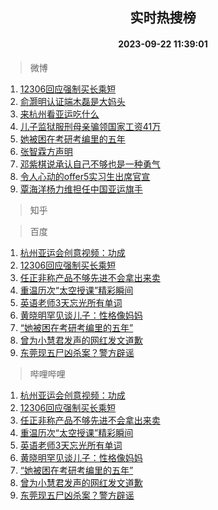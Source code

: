 <div align="center"><h2>实时热搜榜</h2><h4>2023-09-22 11:39:01</h4></div>

> 微博  

1. [12306回应强制买长乘短](https://s.weibo.com/weibo?q=%2312306%E5%9B%9E%E5%BA%94%E5%BC%BA%E5%88%B6%E4%B9%B0%E9%95%BF%E4%B9%98%E7%9F%AD%23&t=31&band_rank=1&Refer=top)<br />
2. [俞灏明认证端木磊是大妈头](https://s.weibo.com/weibo?q=%23%E4%BF%9E%E7%81%8F%E6%98%8E%E8%AE%A4%E8%AF%81%E7%AB%AF%E6%9C%A8%E7%A3%8A%E6%98%AF%E5%A4%A7%E5%A6%88%E5%A4%B4%23&t=31&band_rank=2&Refer=top)<br />
3. [来杭州看亚运吃什么](https://s.weibo.com/weibo?q=%23%E6%9D%A5%E6%9D%AD%E5%B7%9E%E7%9C%8B%E4%BA%9A%E8%BF%90%E5%90%83%E4%BB%80%E4%B9%88%23&t=31&band_rank=3&Refer=top)<br />
4. [儿子监狱服刑母亲骗领国家工资41万](https://s.weibo.com/weibo?q=%23%E5%84%BF%E5%AD%90%E7%9B%91%E7%8B%B1%E6%9C%8D%E5%88%91%E6%AF%8D%E4%BA%B2%E9%AA%97%E9%A2%86%E5%9B%BD%E5%AE%B6%E5%B7%A5%E8%B5%8441%E4%B8%87%23&t=31&band_rank=4&Refer=top)<br />
5. [她被困在考研考编里的五年](https://s.weibo.com/weibo?q=%23%E5%A5%B9%E8%A2%AB%E5%9B%B0%E5%9C%A8%E8%80%83%E7%A0%94%E8%80%83%E7%BC%96%E9%87%8C%E7%9A%84%E4%BA%94%E5%B9%B4%23&t=31&band_rank=5&Refer=top)<br />
6. [张智霖方声明](https://s.weibo.com/weibo?q=%23%E5%BC%A0%E6%99%BA%E9%9C%96%E6%96%B9%E5%A3%B0%E6%98%8E%23&t=31&band_rank=6&Refer=top)<br />
7. [邓紫棋说承认自己不够也是一种勇气](https://s.weibo.com/weibo?q=%23%E9%82%93%E7%B4%AB%E6%A3%8B%E8%AF%B4%E6%89%BF%E8%AE%A4%E8%87%AA%E5%B7%B1%E4%B8%8D%E5%A4%9F%E4%B9%9F%E6%98%AF%E4%B8%80%E7%A7%8D%E5%8B%87%E6%B0%94%23&t=31&band_rank=7&Refer=top)<br />
8. [令人心动的offer5实习生出席官宣](https://s.weibo.com/weibo?q=%23%E4%BB%A4%E4%BA%BA%E5%BF%83%E5%8A%A8%E7%9A%84offer5%E5%AE%9E%E4%B9%A0%E7%94%9F%E5%87%BA%E5%B8%AD%E5%AE%98%E5%AE%A3%23&t=31&band_rank=8&Refer=top)<br />
9. [覃海洋杨力维担任中国亚运旗手](https://s.weibo.com/weibo?q=%23%E8%A6%83%E6%B5%B7%E6%B4%8B%E6%9D%A8%E5%8A%9B%E7%BB%B4%E6%8B%85%E4%BB%BB%E4%B8%AD%E5%9B%BD%E4%BA%9A%E8%BF%90%E6%97%97%E6%89%8B%23&t=31&band_rank=9&Refer=top)<br />

> 知乎  


> 百度  

1. [杭州亚运会创意视频：功成](https://www.baidu.com/s?wd=%E6%9D%AD%E5%B7%9E%E4%BA%9A%E8%BF%90%E4%BC%9A%E5%88%9B%E6%84%8F%E8%A7%86%E9%A2%91%EF%BC%9A%E5%8A%9F%E6%88%90&sa=fyb_news&rsv_dl=fyb_news)<br />
2. [12306回应强制买长乘短](https://www.baidu.com/s?wd=12306%E5%9B%9E%E5%BA%94%E5%BC%BA%E5%88%B6%E4%B9%B0%E9%95%BF%E4%B9%98%E7%9F%AD&sa=fyb_news&rsv_dl=fyb_news)<br />
3. [任正非称产品不够先进不会拿出来卖](https://www.baidu.com/s?wd=%E4%BB%BB%E6%AD%A3%E9%9D%9E%E7%A7%B0%E4%BA%A7%E5%93%81%E4%B8%8D%E5%A4%9F%E5%85%88%E8%BF%9B%E4%B8%8D%E4%BC%9A%E6%8B%BF%E5%87%BA%E6%9D%A5%E5%8D%96&sa=fyb_news&rsv_dl=fyb_news)<br />
4. [重温历次“太空授课”精彩瞬间](https://www.baidu.com/s?wd=%E9%87%8D%E6%B8%A9%E5%8E%86%E6%AC%A1%E2%80%9C%E5%A4%AA%E7%A9%BA%E6%8E%88%E8%AF%BE%E2%80%9D%E7%B2%BE%E5%BD%A9%E7%9E%AC%E9%97%B4&sa=fyb_news&rsv_dl=fyb_news)<br />
5. [英语老师3天忘光所有单词](https://www.baidu.com/s?wd=%E8%8B%B1%E8%AF%AD%E8%80%81%E5%B8%883%E5%A4%A9%E5%BF%98%E5%85%89%E6%89%80%E6%9C%89%E5%8D%95%E8%AF%8D&sa=fyb_news&rsv_dl=fyb_news)<br />
6. [黄晓明罕见谈儿子：性格像妈妈](https://www.baidu.com/s?wd=%E9%BB%84%E6%99%93%E6%98%8E%E7%BD%95%E8%A7%81%E8%B0%88%E5%84%BF%E5%AD%90%EF%BC%9A%E6%80%A7%E6%A0%BC%E5%83%8F%E5%A6%88%E5%A6%88&sa=fyb_news&rsv_dl=fyb_news)<br />
7. [“她被困在考研考编里的五年”](https://www.baidu.com/s?wd=%E2%80%9C%E5%A5%B9%E8%A2%AB%E5%9B%B0%E5%9C%A8%E8%80%83%E7%A0%94%E8%80%83%E7%BC%96%E9%87%8C%E7%9A%84%E4%BA%94%E5%B9%B4%E2%80%9D&sa=fyb_news&rsv_dl=fyb_news)<br />
8. [曾为小慧君发声的网红发文道歉](https://www.baidu.com/s?wd=%E6%9B%BE%E4%B8%BA%E5%B0%8F%E6%85%A7%E5%90%9B%E5%8F%91%E5%A3%B0%E7%9A%84%E7%BD%91%E7%BA%A2%E5%8F%91%E6%96%87%E9%81%93%E6%AD%89&sa=fyb_news&rsv_dl=fyb_news)<br />
9. [东莞现五尸凶杀案？警方辟谣](https://www.baidu.com/s?wd=%E4%B8%9C%E8%8E%9E%E7%8E%B0%E4%BA%94%E5%B0%B8%E5%87%B6%E6%9D%80%E6%A1%88%EF%BC%9F%E8%AD%A6%E6%96%B9%E8%BE%9F%E8%B0%A3&sa=fyb_news&rsv_dl=fyb_news)<br />

> 哔哩哔哩  

1. [杭州亚运会创意视频：功成](https://www.baidu.com/s?wd=%E6%9D%AD%E5%B7%9E%E4%BA%9A%E8%BF%90%E4%BC%9A%E5%88%9B%E6%84%8F%E8%A7%86%E9%A2%91%EF%BC%9A%E5%8A%9F%E6%88%90&sa=fyb_news&rsv_dl=fyb_news)<br />
2. [12306回应强制买长乘短](https://www.baidu.com/s?wd=12306%E5%9B%9E%E5%BA%94%E5%BC%BA%E5%88%B6%E4%B9%B0%E9%95%BF%E4%B9%98%E7%9F%AD&sa=fyb_news&rsv_dl=fyb_news)<br />
3. [任正非称产品不够先进不会拿出来卖](https://www.baidu.com/s?wd=%E4%BB%BB%E6%AD%A3%E9%9D%9E%E7%A7%B0%E4%BA%A7%E5%93%81%E4%B8%8D%E5%A4%9F%E5%85%88%E8%BF%9B%E4%B8%8D%E4%BC%9A%E6%8B%BF%E5%87%BA%E6%9D%A5%E5%8D%96&sa=fyb_news&rsv_dl=fyb_news)<br />
4. [重温历次“太空授课”精彩瞬间](https://www.baidu.com/s?wd=%E9%87%8D%E6%B8%A9%E5%8E%86%E6%AC%A1%E2%80%9C%E5%A4%AA%E7%A9%BA%E6%8E%88%E8%AF%BE%E2%80%9D%E7%B2%BE%E5%BD%A9%E7%9E%AC%E9%97%B4&sa=fyb_news&rsv_dl=fyb_news)<br />
5. [英语老师3天忘光所有单词](https://www.baidu.com/s?wd=%E8%8B%B1%E8%AF%AD%E8%80%81%E5%B8%883%E5%A4%A9%E5%BF%98%E5%85%89%E6%89%80%E6%9C%89%E5%8D%95%E8%AF%8D&sa=fyb_news&rsv_dl=fyb_news)<br />
6. [黄晓明罕见谈儿子：性格像妈妈](https://www.baidu.com/s?wd=%E9%BB%84%E6%99%93%E6%98%8E%E7%BD%95%E8%A7%81%E8%B0%88%E5%84%BF%E5%AD%90%EF%BC%9A%E6%80%A7%E6%A0%BC%E5%83%8F%E5%A6%88%E5%A6%88&sa=fyb_news&rsv_dl=fyb_news)<br />
7. [“她被困在考研考编里的五年”](https://www.baidu.com/s?wd=%E2%80%9C%E5%A5%B9%E8%A2%AB%E5%9B%B0%E5%9C%A8%E8%80%83%E7%A0%94%E8%80%83%E7%BC%96%E9%87%8C%E7%9A%84%E4%BA%94%E5%B9%B4%E2%80%9D&sa=fyb_news&rsv_dl=fyb_news)<br />
8. [曾为小慧君发声的网红发文道歉](https://www.baidu.com/s?wd=%E6%9B%BE%E4%B8%BA%E5%B0%8F%E6%85%A7%E5%90%9B%E5%8F%91%E5%A3%B0%E7%9A%84%E7%BD%91%E7%BA%A2%E5%8F%91%E6%96%87%E9%81%93%E6%AD%89&sa=fyb_news&rsv_dl=fyb_news)<br />
9. [东莞现五尸凶杀案？警方辟谣](https://www.baidu.com/s?wd=%E4%B8%9C%E8%8E%9E%E7%8E%B0%E4%BA%94%E5%B0%B8%E5%87%B6%E6%9D%80%E6%A1%88%EF%BC%9F%E8%AD%A6%E6%96%B9%E8%BE%9F%E8%B0%A3&sa=fyb_news&rsv_dl=fyb_news)<br />
